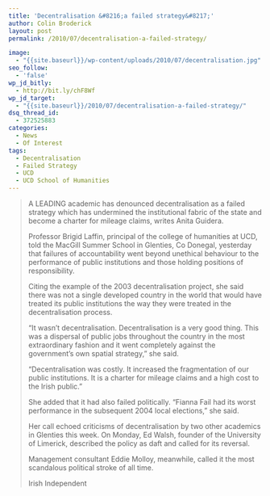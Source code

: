 ```yaml
---
title: 'Decentralisation &#8216;a failed strategy&#8217;'
author: Colin Broderick
layout: post
permalink: /2010/07/decentralisation-a-failed-strategy/

image:
  - "{{site.baseurl}}/wp-content/uploads/2010/07/decentralisation.jpg"
seo_follow:
  - 'false'
wp_jd_bitly:
  - http://bit.ly/chF8Wf
wp_jd_target:
  - "{{site.baseurl}}/2010/07/decentralisation-a-failed-strategy/"
dsq_thread_id:
  - 372525883
categories:
  - News
  - Of Interest
tags:
  - Decentralisation
  - Failed Strategy
  - UCD
  - UCD School of Humanities
---
```

> A LEADING academic has denounced decentralisation as a failed strategy which has undermined the institutional fabric of the state and become a charter for mileage claims, writes Anita Guidera.
> 
> Professor Brigid Laffin, principal of the college of humanities at UCD, told the MacGill Summer School in Glenties, Co Donegal, yesterday that failures of accountability went beyond unethical behaviour to the performance of public institutions and those holding positions of responsibility.
> 
> <!--more-->Citing the example of the 2003 decentralisation project, she said there was not a single developed country in the world that would have treated its public institutions the way they were treated in the decentralisation process.
> 
> &#8220;It wasn&#8217;t decentralisation. Decentralisation is a very good thing. This was a dispersal of public jobs throughout the country in the most extraordinary fashion and it went completely against the government&#8217;s own spatial strategy,&#8221; she said.
> 
> &#8220;Decentralisation was costly. It increased the fragmentation of our public institutions. It is a charter for mileage claims and a high cost to the Irish public.&#8221;
> 
> She added that it had also failed politically. &#8220;Fianna Fail had its worst performance in the subsequent 2004 local elections,&#8221; she said.
> 
> Her call echoed criticisms of decentralisation by two other academics in Glenties this week. On Monday, Ed Walsh, founder of the University of Limerick, described the policy as daft and called for its reversal.
> 
> Management consultant Eddie Molloy, meanwhile, called it the most scandalous political stroke of all time.
> 
> Irish Independent

